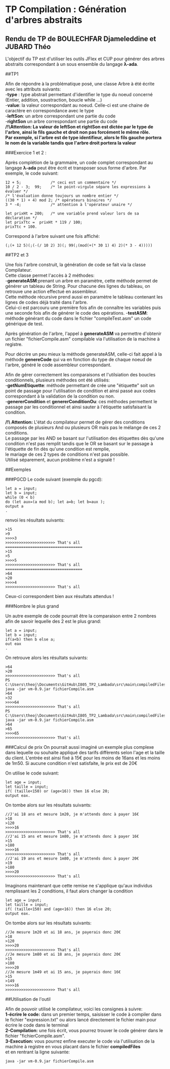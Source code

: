 # TP Compilation : Génération d'arbres abstraits

## Rendu de TP de BOULECHFAR Djameleddine et JUBARD Théo

L'objectif du TP est d'utiliser les outils JFlex et CUP pour générer des arbres abstraits correspondant à un sous ensemble du langage **λ-ada**.



##TP1

Afin de répondre à la problématique posé, une classe Arbre à été écrite avec les attributs suivants: <br>
-**type** : type abstrait permettant d'identifier le type du noeud concerné (Entier, addition, soustraction, boucle while ...) <br>
-**value**: la valeur correspondant au noeud. Celle-ci est une chaine de caractère en correspondance avec le type <br>
-**leftSon**: un arbre correspondant une partie du code <br>
-**rightSon** un arbre correspondant une partie du code <br>
**/!\Attention: La valeur de leftSon et rightSon est dictée par le type de l'arbre, ainsi le fils gauche et droit non pas forcément le même rôle.** <br>
**Par exemple, si l'arbre est de type identifieur, alors le fils gauche portera le nom de la variable tandis que l'arbre droit  portera la valeur**

###Exercice 1 et 2 :

Après complétion de la grammaire, un code complet correspondant au langage **λ-ada** peut être écrit et transposer sous forme d'arbre.
Par exemple, le code suivant:

```
12 + 5;             /* ceci est un commentaire */
10 / 2 - 3;  99;    /* le point-virgule sépare les expressions à évaluer */
/* l'évaluation donne toujours un nombre entier */
((30 * 1) + 4) mod 2; /* opérateurs binaires */
3 * -4;             /* attention à l'opérateur unaire */

let prixHt = 200;   /* une variable prend valeur lors de sa déclaration */
let prixTtc =  prixHt * 119 / 100;
prixTtc + 100.
```

Correspond à l'arbre suivant une fois affiché:

```
(;(+ 12 5)(;(-(/ 10 2) 3)(; 99(;(mod(+(* 30 1) 4) 2)(* 3 - 4)))))
```

##TP2 et 3 

Une fois l'arbre construit, la génération de code se fait via la classe Compilateur. <br>
Cette classe permet l'accès à 2 méthodes: <br>
-**generateASM**:prenant un arbre en paramètre, cette méthode permet de générer un tableau de String. Pour chacune des lignes du tableau, on retrouve une action effectué en assembleur. <br>
Cette méthode récursive prend aussi en paramètre le tableau contenant les lignes de codes déjà traité dans l'arbre. <br>
Celui-ci est parcouru une première fois afin de connaître les variables puis une seconde fois afin de générer le code des opérations.
-**testASM**: méthode générant du code dans le fichier "compileTest.asm" un code générique  de test. <br>

Après génération de l'arbre, l'appel à **generateASM** va permettre d'obtenir un fichier "fichierCompile.asm"
compilable via l'utilisation de la machine à registre.

Pour décrire un peu mieux la méthode generateASM, celle-ci fait appel à la méthode **genereCode**
qui va en fonction du type de chaque noeud de l'arbre, généré le code assembleur correspondant.<br>

Afin de gérer correctement les comparaisons et l'utilsiation des boucles conditionnels,
plusieurs méthodes ont été utilisés: <br> 
-**getNumEtiquette**: méthode permettant de crée une "étiquette" soit un point de passage pour l'utilisation de condition et ainsi 
passé aux codes correspondant à la validation de la condition ou non. <br>
-**genererCondition** et **genererConditionOu**: ces méthodes permettent le passage par les conditionnel et ainsi sauter à l'étiquette satisfaisant la condition. <br>

**/!\ Attention:** L'état du compilateur permet de gérer des conditions composés de plusieurs And ou plusieurs OR mais pas le mélange de ces 2 conditions. <br>
Le passage par les AND se basant sur l'utilisation des étiquettes dès qu'une condition n'est pas remplit tandis que le OR se basant sur le passage à l'étiquette de fin dès qu'une condition est remplie, <br>
le mariage de ces 2 types de conditions n'est pas possible. <br>
Utilisé séparement, aucun problème n'est a signalé !

##Exemples

###PGCD
Le code suivant (exemple du pgcd):
```
let a = input;
let b = input;
while (0 < b)
do (let aux=(a mod b); let a=b; let b=aux );
output a
.
```
renvoi les résultats suivants:

```
>15  
>9
>>>>3
>>>>>>>>>>>>>>>>>>>>>> That's all
==================================
>15
>5
>>>>5
>>>>>>>>>>>>>>>>>>>>>> That's all
==================================
>64
>20
>>>>4
>>>>>>>>>>>>>>>>>>>>>> That's all
```
Ceux-ci correspondent bien aux résultats attendus !

###Nombre le plus grand

Un autre exemple de code pourrait être la comparaison entre 2 nombres afin de savoir lequelle des 2 est le plus grand:
```
let a = input;
let b = input;
if(a<b) then b else a;
out eax
.
```
On retrouve alors les résultats suivants:

```
>64
>20
>>>>>>>>>>>>>>>>>>>>>> That's all
PS C:\Users\theoj\Documents\GitHub\I805_TP2_Lambada\src\main\compiledFiles> java -jar vm-0.9.jar fichierCompile.asm
>64
>32
>>>>64
>>>>>>>>>>>>>>>>>>>>>> That's all
PS C:\Users\theoj\Documents\GitHub\I805_TP2_Lambada\src\main\compiledFiles> java -jar vm-0.9.jar fichierCompile.asm
>64
>65
>>>>65
>>>>>>>>>>>>>>>>>>>>>> That's all
```

###Calcul de prix
On pourrait aussi imaginé un exemple plus complexe dans lequelle ou souhaite appliqué des tarifs diffèrents selon l'age et la taille du client.
L'entrée est ainsi fixé à 15€ pour les moins de 16ans et les moins de 1m50. Si aucune condition n'est satisfaite, le prix est de 20€

On utilise le code suivant:

```
let age = input;
let taille = input;
if( (taille<150) or (age<16)) then 16 else 20;
output eax.
```

On tombe alors sur les résultats suivants:

```
//J'ai 18 ans et mesure 1m20, je m'attends donc à payer 16€ 
>18
>120
>>>>16
>>>>>>>>>>>>>>>>>>>>>> That's all
//J'ai 15 ans et mesure 1m80, je m'attends donc à payer 16€ 
>15
>180
>>>>16
>>>>>>>>>>>>>>>>>>>>>> That's all
//J'ai 19 ans et mesure 1m80, je m'attends donc à payer 20€
>19
>180
>>>>20
>>>>>>>>>>>>>>>>>>>>>> That's all
```

Imaginons maintenant que cette remise ne s'applique qu'aux individus remplissant les 2 conditions,
il faut alors changer la condition

```
let age = input;
let taille = input;
if( (taille<150) and (age<16)) then 16 else 20;
output eax.
```

On tombe alors sur les résultats suivants:

```
//Je mesure 1m20 et ai 18 ans, je payerais donc 20€
>18
>120
>>>>20
>>>>>>>>>>>>>>>>>>>>>> That's all
//Je mesure 1m80 et ai 18 ans, je payerais donc 20€
>15
>180
>>>>20
//Je mesure 1m49 et ai 15 ans, je payerais donc 16€
>15
>149
>>>>16
>>>>>>>>>>>>>>>>>>>>>> That's all
```


##Utilisation de l'outil

Afin de pouvoir utilisé le compilateur, voici les consignes à suivre: <br>
**1-écrire le code:** dans un premier temps, saisisser le code à compiler dans le fichier "expression.txt" ou alors lancé directement le fichier main pour écrire le code dans le terminal <br>
**2-Compilation:** une fois écrit, vous pourrez trouver le code générer dans le fichier "fichierCompile.asm". <br>
**3-Execution:** vous pourrez enfine executer le code via l'utilisation de la machine à registre en vous placant dans le fichier **compiledFiles** <br>
et en rentrant la ligne suivante:

```
java -jar vm-0.9.jar fichierCompile.asm
```








